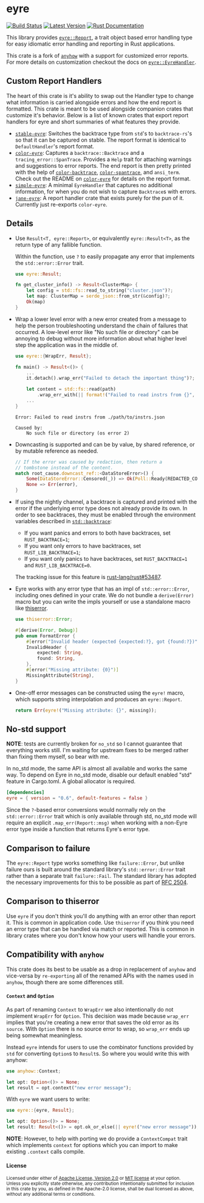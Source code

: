 eyre
====

[![Build Status][actions-badge]][actions-url]
[![Latest Version](https://img.shields.io/crates/v/eyre.svg)](https://crates.io/crates/eyre)
[![Rust Documentation](https://img.shields.io/badge/api-rustdoc-blue.svg)](https://docs.rs/eyre)

[actions-badge]: https://github.com/yaahc/eyre/workflows/Continuous%20integration/badge.svg
[actions-url]: https://github.com/yaahc/eyre/actions?query=workflow%3A%22Continuous+integration%22

This library provides [`eyre::Report`][Report], a trait object based
error handling type for easy idiomatic error handling and reporting in Rust
applications.

This crate is a fork of [`anyhow`]  with a support for customized
error reports. For more details on customization checkout the docs on
[`eyre::EyreHandler`].

## Custom Report Handlers

The heart of this crate is it's ability to swap out the Handler type to change
what information is carried alongside errors and how the end report is
formatted. This crate is meant to be used alongside companion crates that
customize it's behavior. Below is a list of known crates that export report
handlers for eyre and short summaries of what features they provide.

- [`stable-eyre`]: Switches the backtrace type from `std`'s to `backtrace-rs`'s
  so that it can be captured on stable. The report format is identical to
  `DefaultHandler`'s report format.
- [`color-eyre`]: Captures a `backtrace::Backtrace` and a
  `tracing_error::SpanTrace`. Provides a `Help` trait for attaching warnings
  and suggestions to error reports. The end report is then pretty printed with
  the help of [`color-backtrace`], [`color-spantrace`], and `ansi_term`. Check
  out the README on [`color-eyre`] for details on the report format.
- [`simple-eyre`]: A minimal `EyreHandler` that captures no additional
  information, for when you do not wish to capture `Backtrace`s with errors.
- [`jane-eyre`]: A report handler crate that exists purely for the pun of it.
  Currently just re-exports `color-eyre`.

## Details

- Use `Result<T, eyre::Report>`, or equivalently `eyre::Result<T>`, as the
  return type of any fallible function.

  Within the function, use `?` to easily propagate any error that implements the
  `std::error::Error` trait.

  ```rust
  use eyre::Result;

  fn get_cluster_info() -> Result<ClusterMap> {
      let config = std::fs::read_to_string("cluster.json")?;
      let map: ClusterMap = serde_json::from_str(&config)?;
      Ok(map)
  }
  ```

- Wrap a lower level error with a new error created from a message to help the
  person troubleshooting understand the chain of failures that occurred. A
  low-level error like "No such file or directory" can be annoying to debug
  without more information about what higher level step the application was in
  the middle of.

  ```rust
  use eyre::{WrapErr, Result};

  fn main() -> Result<()> {
      ...
      it.detach().wrap_err("Failed to detach the important thing")?;

      let content = std::fs::read(path)
          .wrap_err_with(|| format!("Failed to read instrs from {}", path))?;
      ...
  }
  ```

  ```console
  Error: Failed to read instrs from ./path/to/instrs.json

  Caused by:
      No such file or directory (os error 2)
  ```

- Downcasting is supported and can be by value, by shared reference, or by
  mutable reference as needed.

  ```rust
  // If the error was caused by redaction, then return a
  // tombstone instead of the content.
  match root_cause.downcast_ref::<DataStoreError>() {
      Some(DataStoreError::Censored(_)) => Ok(Poll::Ready(REDACTED_CONTENT)),
      None => Err(error),
  }
  ```

- If using the nightly channel, a backtrace is captured and printed with the
  error if the underlying error type does not already provide its own. In order
  to see backtraces, they must be enabled through the environment variables
  described in [`std::backtrace`]:

  - If you want panics and errors to both have backtraces, set
    `RUST_BACKTRACE=1`;
  - If you want only errors to have backtraces, set `RUST_LIB_BACKTRACE=1`;
  - If you want only panics to have backtraces, set `RUST_BACKTRACE=1` and
    `RUST_LIB_BACKTRACE=0`.

  The tracking issue for this feature is [rust-lang/rust#53487].

  [`std::backtrace`]: https://doc.rust-lang.org/std/backtrace/index.html#environment-variables
  [rust-lang/rust#53487]: https://github.com/rust-lang/rust/issues/53487

- Eyre works with any error type that has an impl of `std::error::Error`,
  including ones defined in your crate. We do not bundle a `derive(Error)` macro
  but you can write the impls yourself or use a standalone macro like
  [thiserror].

  ```rust
  use thiserror::Error;

  #[derive(Error, Debug)]
  pub enum FormatError {
      #[error("Invalid header (expected {expected:?}, got {found:?})")]
      InvalidHeader {
          expected: String,
          found: String,
      },
      #[error("Missing attribute: {0}")]
      MissingAttribute(String),
  }
  ```

- One-off error messages can be constructed using the `eyre!` macro, which
  supports string interpolation and produces an `eyre::Report`.

  ```rust
  return Err(eyre!("Missing attribute: {}", missing));
  ```

## No-std support

**NOTE**: tests are currently broken for `no_std` so I cannot guarantee that
everything works still. I'm waiting for upstream fixes to be merged rather than
fixing them myself, so bear with me.

In no_std mode, the same API is almost all available and works the same way. To
depend on Eyre in no_std mode, disable our default enabled "std" feature in
Cargo.toml. A global allocator is required.

```toml
[dependencies]
eyre = { version = "0.6", default-features = false }
```

Since the `?`-based error conversions would normally rely on the
`std::error::Error` trait which is only available through std, no_std mode will
require an explicit `.map_err(Report::msg)` when working with a non-Eyre error
type inside a function that returns Eyre's error type.

## Comparison to failure

The `eyre::Report` type works something like `failure::Error`, but unlike
failure ours is built around the standard library's `std::error::Error` trait
rather than a separate trait `failure::Fail`. The standard library has adopted
the necessary improvements for this to be possible as part of [RFC 2504].

[RFC 2504]: https://github.com/rust-lang/rfcs/blob/master/text/2504-fix-error.md

## Comparison to thiserror

Use `eyre` if you don't think you'll do anything with an error other than
report it. This is common in application code. Use `thiserror` if you think
you need an error type that can be handled via match or reported. This is
common in library crates where you don't know how your users will handle
your errors.

[thiserror]: https://github.com/dtolnay/thiserror

## Compatibility with `anyhow`

This crate does its best to be usable as a drop in replacement of `anyhow` and
vice-versa by `re-exporting` all of the renamed APIs with the names used in
`anyhow`, though there are some differences still.

#### `Context` and `Option`

As part of renaming `Context` to `WrapErr` we also intentionally do not
implement `WrapErr` for `Option`. This decision was made because `wrap_err`
implies that you're creating a new error that saves the old error as its
`source`. With `Option` there is no source error to wrap, so `wrap_err` ends up
being somewhat meaningless.

Instead `eyre` intends for users to use the combinator functions provided by
`std` for converting `Option`s to `Result`s. So where you would write this with
anyhow:

```rust
use anyhow::Context;

let opt: Option<()> = None;
let result = opt.context("new error message");
```

With `eyre` we want users to write:

```rust
use eyre::{eyre, Result};

let opt: Option<()> = None;
let result: Result<()> = opt.ok_or_else(|| eyre!("new error message"));
```

**NOTE**: However, to help with porting we do provide a `ContextCompat` trait which
implements `context` for options which you can import to make existing
`.context` calls compile.

[Report]: https://docs.rs/eyre/*/eyre/struct.Report.html
[`eyre::EyreHandler`]: https://docs.rs/eyre/*/eyre/trait.EyreHandler.html
[`eyre::WrapErr`]: https://docs.rs/eyre/*/eyre/trait.WrapErr.html
[`anyhow::Context`]: https://docs.rs/anyhow/*/anyhow/trait.Context.html
[`anyhow`]: https://github.com/dtolnay/anyhow
[`tracing_error::SpanTrace`]: https://docs.rs/tracing-error/*/tracing_error/struct.SpanTrace.html
[`stable-eyre`]: https://github.com/yaahc/stable-eyre
[`color-eyre`]: https://github.com/yaahc/color-eyre
[`jane-eyre`]: https://github.com/yaahc/jane-eyre
[`simple-eyre`]: https://github.com/yaahc/simple-eyre
[`color-spantrace`]: https://github.com/yaahc/color-spantrace
[`color-backtrace`]: https://github.com/athre0z/color-backtrace


#### License

<sup>
Licensed under either of <a href="LICENSE-APACHE">Apache License, Version
2.0</a> or <a href="LICENSE-MIT">MIT license</a> at your option.
</sup>

<br>

<sub>
Unless you explicitly state otherwise, any contribution intentionally submitted
for inclusion in this crate by you, as defined in the Apache-2.0 license, shall
be dual licensed as above, without any additional terms or conditions.
</sub>
